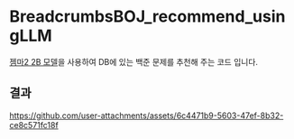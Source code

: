 # BreadcrumbsBOJ_recommend_usingLLM

[젬마2 2B 모델](https://gemma2-model-url.com)을 사용하여 DB에 있는 백준 문제를 추천해 주는 코드 입니다.

## 결과
https://github.com/user-attachments/assets/6c4471b9-5603-47ef-8b32-ce8c571fc18f

